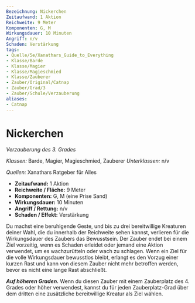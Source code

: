 ```yaml
---
Bezeichnung: Nickerchen
Zeitaufwand: 1 Aktion
Reichweite: 9 Meter
Komponenten: G, M
Wirkungsdauer: 10 Minuten
Angriff: n/v
Schaden: Verstärkung
tags:
- Quelle/5e/Xanathars_Guide_to_Everything
- Klasse/Barde
- Klasse/Magier
- Klasse/Magieschmied
- Klasse/Zauberer
- Zauber/Original/Catnap
- Zauber/Grad/3
- Zauber/Schule/Verzauberung
aliases:
- Catnap
---
```

# Nickerchen
_Verzauberung des 3. Grades_

_Klassen:_ Barde, Magier, Magieschmied, Zauberer
_Unterklassen:_  n/v

_Quellen:_ Xanathars Ratgeber für Alles

- **Zeitaufwand:** 1 Aktion
- **Reichweite / Fläche:** 9 Meter
- **Komponenten:** G, M (eine Prise Sand)
- **Wirkungsdauer:** 10 Minuten
- **Angriff / Rettung:** n/v
- **Schaden / Effekt:**  Verstärkung

Du machst eine beruhigende Geste, und bis zu drei bereitwillige Kreaturen deiner Wahl, die du innerhalb der Reichweite sehen kannst, verlieren für die Wirkungsdauer des Zaubers das Bewusstsein. Der Zauber endet bei einem Ziel vorzeitig, wenn es Schaden erleidet oder jemand eine Aktion verwendet, um es wachzurütteln oder wach zu schlagen. Wenn ein Ziel für die volle Wirkungsdauer bewusstlos bleibt, erlangt es den Vorzug einer kurzen Rast und kann von diesem Zauber nicht mehr betroffen werden, bevor es nicht eine lange Rast abschließt.

**_Auf höheren Graden._** Wenn du diesen Zauber mit einem Zauberplatz des 4. Grades oder höher verwendest, kannst du für jeden Zauberplatz-Grad über dem dritten eine zusätzliche bereitwillige Kreatur als Ziel wählen.